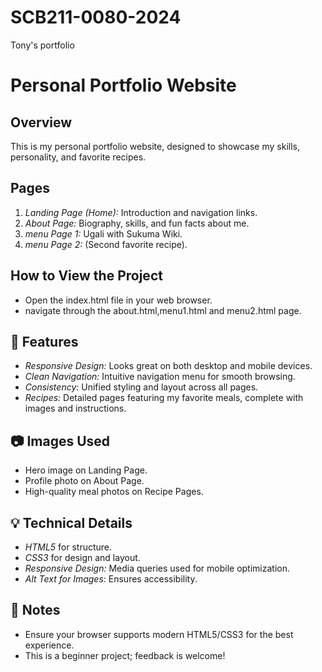# SCB211-0080-2024
Tony's portfolio
# Personal Portfolio Website

## Overview
This is my personal portfolio website, designed to showcase my skills, personality, and favorite recipes.

## Pages
1. *Landing Page (Home):* Introduction and navigation links.
2. *About Page:* Biography, skills, and fun facts about me.
3. *menu Page 1:* Ugali with Sukuma Wiki.
4. *menu Page 2:* (Second favorite recipe).

## How to View the Project
- Open the index.html file in your web browser.
- navigate through the about.html,menu1.html and menu2.html page.


## 🌟 Features
- *Responsive Design:* Looks great on both desktop and mobile devices.
- *Clean Navigation:* Intuitive navigation menu for smooth browsing.
- *Consistency:* Unified styling and layout across all pages.
- *Recipes:* Detailed pages featuring my favorite meals, complete with images and instructions.
## 📷 Images Used
- Hero image on Landing Page.
- Profile photo on About Page.
- High-quality meal photos on Recipe Pages.

## 💡 Technical Details
- *HTML5* for structure.
- *CSS3* for design and layout.
- *Responsive Design:* Media queries used for mobile optimization.
- *Alt Text for Images*: Ensures accessibility.

## 📝 Notes
- Ensure your browser supports modern HTML5/CSS3 for the best experience.
- This is a beginner project; feedback is welcome!
